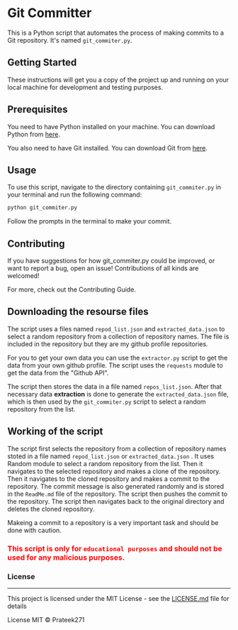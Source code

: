 # Git Committer

This is a Python script that automates the process of making commits to a Git repository. It's named `git_commiter.py`.

## Getting Started

These instructions will get you a copy of the project up and running on your local machine for development and testing purposes.

## Prerequisites

You need to have Python installed on your machine. You can download Python from [here](https://www.python.org/downloads/).

You also need to have Git installed. You can download Git from [here](https://git-scm.com/downloads).

## Usage

To use this script, navigate to the directory containing `git_commiter.py` in your terminal and run the following command:

```bash
python git_commiter.py
```
Follow the prompts in the terminal to make your commit.

## Contributing

If you have suggestions for how git_commiter.py could be improved, or want to report a bug, open an issue! Contributions of all kinds are welcomed!

For more, check out the Contributing Guide.

## Downloading the resourse files

The script uses a files named `repod_list.json` and `extracted_data.json` to select a random repository from a collection of repository names. The file is included in the repository but they are my github profile repositories.

For you to get your own data you can use the `extractor.py` script to get the data from your own github profile. The script uses the `requests` module to get the data from the "Github API". 

The script then stores the data in a file named `repos_list.json`. After that necessary data __extraction__ is done to generate the `extracted_data.json` file, which is then used by the `git_commiter.py` script to select a random repository from the list.


## Working of the script

The script first selects the repository from a collection of repository names stoted in a file named `repod_list.json` or `extracted_data.json` . It uses Random module to select a random repository from the list. Then it navigates to the selected repository and makes a clone of the repository. Then it navigates to the cloned repository and makes a commit to the repository. The commit message is also generated randomly and is stored in the `ReadMe.md` file of the repository. The script then pushes the commit to the repository. The script then navigates back to the original directory and deletes the cloned repository.

Makeing a commit to a repository is a very important task and should be done with caution. 
### <font color="red">**This script is only for `educational purposes` and should not be used for any malicious purposes.**</font>

### License
---
This project is licensed under the MIT License - see the [LICENSE.md](LICENSE.md) file for details

License
MIT © Prateek271


